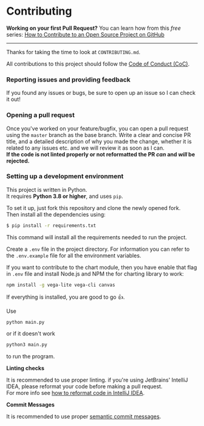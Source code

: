 # Contributing


**Working on your first Pull Request?** You can learn how from this *free* series: [How to Contribute to an Open Source Project on GitHub](https://egghead.io/courses/how-to-contribute-to-an-open-source-project-on-github)

---

Thanks for taking the time to look at `CONTRIBUTING.md`.

All contributions to this project should follow the [Code of Conduct (CoC)](./CODE_OF_CONDUCT.md).

### Reporting issues and providing feedback

If you found any issues or bugs, be sure to open up an issue so I can check it out!

### Opening a pull request

Once you've worked on your feature/bugfix, you can open a pull request using the `master` branch as the base branch. Write a clear and concise PR title, and a detailed description of why you made the change, whether it is related to any issues etc. and we will review it as soon as I can. \
**If the code is not linted properly or not reformatted the PR _can_ and _will_ be rejected.**

### Setting up a development environment

This project is written in Python. \
It requires **Python 3.8 or higher**, and uses `pip`.

To set it up, just fork this repository and clone the newly opened fork. \
Then install all the dependencies using:
```bash
$ pip install -r requirements.txt
```
This command will install all the requirements needed to run the project.

Create a `.env` file in the project directory. For information you can refer to the `.env.example` file for all the environment variables.

If you want to contribute to the chart module, then you have enable that flag in `.env` file and install Node.js and NPM the for charting library to work:
```bash
npm install -g vega-lite vega-cli canvas
```

If everything is installed, you are good to go 👍.

Use
```bash
python main.py
``` 
or if it doesn't work
```bash
python3 main.py
```
to run the program.

**Linting checks**

It is recommended to use proper linting. if you're using JetBrains' IntelliJ IDEA, please reformat your code before making a pull request. \
For more info see [how to reformat code in IntelliJ IDEA](https://www.jetbrains.com/help/idea/reformat-and-rearrange-code.html).


**Commit Messages**

It is recommended to use proper [semantic commit messages](https://gist.github.com/joshbuchea/6f47e86d2510bce28f8e7f42ae84c716).

